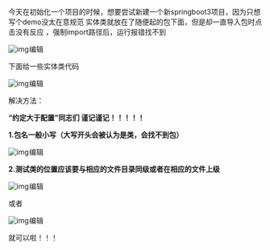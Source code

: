  今天在初始化一个项目的时候，想要尝试新建一个新springboot3项目，因为只想写个demo没太在意规范 实体类就放在了随便起的包下面，但是却一直导入包时点击没有反应 ，强制import路径后，运行报错找不到

![img](https://img-blog.csdnimg.cn/a01de4a6c4b44d4aa52b2e94bfa9634d.png)![点击并拖拽以移动](data:image/gif;base64,R0lGODlhAQABAPABAP///wAAACH5BAEKAAAALAAAAAABAAEAAAICRAEAOw==)编辑

 下面给一些实体类代码

![img](https://img-blog.csdnimg.cn/bd5a32f190c3465bbc9546e17c5d73a6.png)![点击并拖拽以移动](data:image/gif;base64,R0lGODlhAQABAPABAP///wAAACH5BAEKAAAALAAAAAABAAEAAAICRAEAOw==)编辑

 解决方法：

**“约定大于配置”同志们 谨记谨记！！！！！**

**1.包名一般小写（大写开头会被认为是类，会找不到包）**

![img](https://img-blog.csdnimg.cn/a160abef99db4fbc8783d875b5e2a96a.png)![点击并拖拽以移动](data:image/gif;base64,R0lGODlhAQABAPABAP///wAAACH5BAEKAAAALAAAAAABAAEAAAICRAEAOw==)编辑

 **2.测试类的位置应该要与相应的文件目录同级或者在相应的文件上级**

![img](https://img-blog.csdnimg.cn/41f22dc9fe3c4a0590a994fb5926887c.png)![点击并拖拽以移动](data:image/gif;base64,R0lGODlhAQABAPABAP///wAAACH5BAEKAAAALAAAAAABAAEAAAICRAEAOw==)编辑

或者

![img](https://img-blog.csdnimg.cn/0ce43826e31b4721a159cd77d0b0180a.png)![点击并拖拽以移动](data:image/gif;base64,R0lGODlhAQABAPABAP///wAAACH5BAEKAAAALAAAAAABAAEAAAICRAEAOw==)编辑

 

 就可以啦！！！
